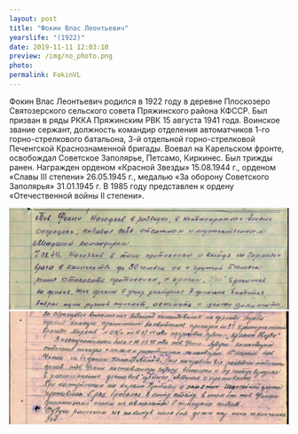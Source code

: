 ```yaml
---
layout: post
title: "Фокин Влас Леонтьевич"
yearslife: "(1922)"
date: 2019-11-11 12:03:10
preview: /img/no_photo.png
photo:
permalink: FokinVL
---
```


Фокин Влас Леонтьевич родился в 1922 году в деревне Плоскозеро Святозерского сельского совета Пряжинского района КФССР. Был призван в ряды РККА Пряжинским РВК 15 августа 1941 года. Воинское звание сержант, должность командир отделения автоматчиков 1-го горно-стрелкового батальона, 3-й отдельной горно-стрелковой Печенгской Краснознаменной бригады. Воевал на Карельском фронте, освобождал Советское Заполярье, Петсамо, Киркинес. Был трижды ранен. Награжден орденом «Красной Звезды» 15.08.1944 г., орденом «Славы III степени» 26.05.1945 г., медалью «За оборону Советского Заполярья» 31.01.1945 г. В 1985 году представлен к ордену «Отечественной войны II степени».

[<img src="/img/FokinVL.jpg#thumbnail" alt="" title="">](/img/FokinVL.jpg)
[<img src="/img/FokinVL2.jpg#thumbnail" alt="" title="">](/img/FokinVL2.jpg)